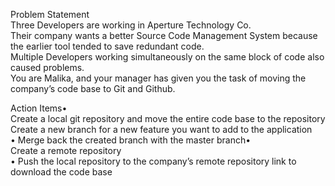 Problem Statement<br>
Three Developers are working in Aperture Technology Co. <br>
Their company wants a better Source Code Management System because the earlier tool tended to save redundant code.<br>
Multiple Developers working simultaneously on the same block of code also caused problems.<br>
You are Malika, and your manager has given you the task of moving the company’s code base to Git and Github.<br>

Action Items•<br>
Create a local git repository and move the entire code base to the repository<br>
Create a new branch for a new feature you want to add to the application<br>•
Merge back the created branch with the master branch•<br>
Create a remote repository <br>•
Push the local repository to the company’s remote repository link to download the code base<br>
